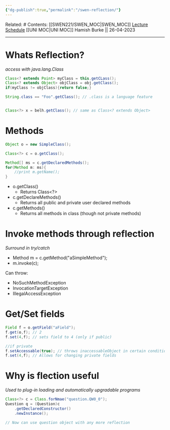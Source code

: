 ```yaml
---
{"dg-publish":true,"permalink":"/swen-reflection/"}
---
```


Related: #
Contents: [[SWEN221/SWEN_MOC\|SWEN_MOC]]
[Lecture Schedule](https://ecs.wgtn.ac.nz/Courses/SWEN221_2023T1/LectureSchedule)
[[UNI MOC\|UNI MOC]]
Hamish Burke || 26-04-2023
***

# Whats Reflection?
*access with java.lang.Class*


```java
Class<? extends Point> myClass = this.getCLass();
Class<? extends Object> objClass = obj.getClass();
if(myClass != objClass){return false;}
```

```java
String.class == "Foo".getClass(); // .class is a language feature


Class<?> x = belh.getClass(); // same as Class<? extends Object>
```


# Methods
```java
Object o = new SimpleClass();

Class<?> c = o.getClass();

Method[] ms = c.getDeclaredMethods();
for(Method m: ms){
	//print m.getName();
}
```

- o.getClass()
	- Returns Class<\?>
- c.getDeclareMethods()
	- Returns all public and private user declared methods
- c.getMethods()
	- Returns all methods in class (though not private methods)


# Invoke methods through reflection
*Surround in try/catch*

- Method m = c.getMethod("aSimpleMethod");
- m.invoke(c);

Can throw:
- NoSuchMethodException
- InvocationTargetException
- IllegalAccessException


# Get/Set fields
```java
Field f = o.getField("aField");
f.get(o,f); // 2
f.set(4,f); // sets field to 4 (only if public)

//if private
f.setAccessable(true); // throws inaccessableObject in certain conditions
f.set(4,f); // Allows for changing private fields 
```



# Why is flection useful
*Used to plug-in loading and automatically upgradable programs*

```java
Class<?> c = Class.forNmae("question.QW0_0");
Question q = (Question)c
	.getDeclaredConstructor()
	.newInstance();

// Now can use question object with any more reflection
```

